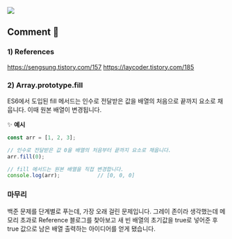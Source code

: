 ![](../images/b4673.png)


## Comment 🤞
### 1) References
https://sengsung.tistory.com/157
https://laycoder.tistory.com/185



### 2) Array.prototype.fill
ES6에서 도입된 fill 메서드는 인수로 전달받은 값을 배열의 처음으로 끝까지 요소로 채웁니다. 이때 원본 배열이 변경됩니다. 


✨ **예시**

```javascript
const arr = [1, 2, 3];

// 인수로 전달받은 값 0을 배열의 처음부터 끝까지 요소로 채웁니다. 
arr.fill(0);

// fill 메서드는 원본 배열을 직접 변경합니다.
console.log(arr);            // [0, 0, 0]
```

### 마무리
백준 문제를 단계별로 푸는데, 가장 오래 걸린 문제입니다. 그레이 존이라 생각했는데 메모리 초과로 Reference 블로그를 찾아보고 새 빈 배열의 초기값을 true로 넣어준 후 true 값으로 남은 배열 출력하는 아이디어를 얻게 됐습니다.